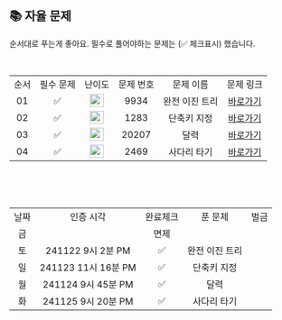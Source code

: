 
## 📚 자율 문제

순서대로 푸는게 좋아요.
필수로 풀어야하는 문제는 (✅ 체크표시) 했습니다.

<br/>
<table>
  <tr>
    <td align="center">순서</td>
    <td align="center">필수 문제</td>
    <td align="center">난이도</td>
    <td align="center">문제 번호</td>
    <td align="center">문제 이름</td>
    <td align="center">문제 링크</td>
  </tr>
   <tr>
    <td align="center">01</td>
    <td align="center">✅</td>
    <td align="center"><img height="23px" width="25px" src="https://d2gd6pc034wcta.cloudfront.net/tier/10.svg"></td>
    <td align="center">9934</td>
    <td align="center">완전 이진 트리</td>
    <td align="center"><a href="https://www.acmicpc.net/problem/9934">바로가기</a></td>
  </tr>
     <tr>
    <td align="center">02</td>
    <td align="center">✅</td>
    <td align="center"><img height="23px" width="25px" src="https://d2gd6pc034wcta.cloudfront.net/tier/10.svg"></td>
    <td align="center">1283</td>
    <td align="center">단축키 지정</td>
    <td align="center"><a href="https://www.acmicpc.net/problem/1283">바로가기</a></td>
  </tr>
   <tr>
    <td align="center">03</td>
  <td align="center">✅</td>
    <td align="center"><img height="23px" width="25px" src="https://d2gd6pc034wcta.cloudfront.net/tier/11.svg"></td>
    <td align="center">20207</td>
    <td align="center">달력</td>
    <td align="center"><a href="https://www.acmicpc.net/problem/20207">바로가기</a></td>
  </tr>
  <tr>
    <td align="center">04</td>
   <td align="center">✅</td>
    <td align="center"><img height="23px" width="25px" src="https://d2gd6pc034wcta.cloudfront.net/tier/11.svg"></td>
    <td align="center">2469</td>
    <td align="center">사다리 타기</td>
    <td align="center"><a href="https://www.acmicpc.net/problem/2469">바로가기</a></td>
  </tr>
</table>
<br/><br/>


<br>

<table>
  <tr>
    <td align="center">날짜</td>
    <td align="center">인증 시각</td>
    <td align="center">완료체크</td>
    <td align="center">푼 문제</td>
    <td align="center">벌금</td>
  </tr>
   <tr>
    <td align="center">금</td>
    <td align="center"></td>
    <td align="center">면제</td>
    <td align="center"></td>
    <td align="center"></td>
  </tr>
  <tr>
    <td align="center">토</td>
    <td align="center">241122 9시 2분 PM</td>
    <td align="center">✅</td>
    <td align="center">완전 이진 트리</td>
    <td align="center"></td>
  </tr>
  <tr>
    <td align="center">일</td>
    <td align="center">241123 11시 16분 PM</td>
    <td align="center">✅</td>
    <td align="center">단축키 지정</td>
    <td align="center"></td>
  </tr>
  <tr>
    <td align="center">월</td>
    <td align="center">241124 9시 45분 PM</td>
    <td align="center">✅</td>
    <td align="center">달력</td>
    <td align="center"></td>
  </tr>
  <tr>
    <td align="center">화</td>
    <td align="center">241125 9시 20분 PM</td>
    <td align="center">✅</td>
    <td align="center">사다리 타기</td>
    <td align="center"></td>
  </tr>
</table>
